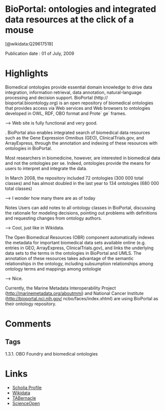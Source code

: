 
BioPortal: ontologies and integrated data resources at the click of a mouse
===========================================================================
  
  [@wikidata:Q29617519]  
  
Publication date : 01 of July, 2009  

# Highlights

Biomedical ontologies provide essential domain
knowledge to drive data integration, information
retrieval, data annotation, natural-language processing and decision support. BioPortal (http://
bioportal.bioontology.org) is an open repository
of biomedical ontologies that provides access via
Web services and Web browsers to ontologies
developed in OWL, RDF, OBO format and Prote´ ge´
frames.

--> Web site is fully functional and very good.

. BioPortal also enables
integrated search of biomedical data resources
such as the Gene Expression Omnibus (GEO),
ClinicalTrials.gov, and ArrayExpress, through the
annotation and indexing of these resources with
ontologies in BioPortal.

Most researchers in biomedicine, however, are interested in biomedical data and not the ontologies per se.
Indeed, ontologies provide the means for users to interpret
and integrate the data. 

In March 2008, the repository included 72 ontologies (300 000 total classes) and has
almost doubled in the last year to 134 ontologies (680 000
total classes)

--> I wonder how many there are as of today

Notes
Users can add notes to all ontology classes in BioPortal,
discussing the rationale for modeling decisions, pointing
out problems with definitions and requesting changes
from ontology authors.

--> Cool, just like in Wikidata.


The Open Biomedical Resources (OBR) component
automatically indexes the metadata for important biomedical data sets available online (e.g. entries in GEO,
ArrayExpress, ClinicalTrials.gov), and links the underlying data sets to the terms in the ontologies in BioPortal
and UMLS. The annotation of these resources takes
advantage of the semantic relationships in the ontology,
including subsumption relationships among ontology
terms and mappings among ontologie

--> Nice.

Currently, the Marine Metadata Interoperability
Project (http://marinemetadata.org/aboutmmi) and
National Cancer Institute (http://bioportal.nci.nih.gov/
ncbo/faces/index.xhtml) are using BioPortal as their
ontology repository.


# Comments



## Tags
1.3.1. OBO Foundry and biomedical ontologies

# Links
  
 * [Scholia Profile](https://scholia.toolforge.org/work/Q29617519)  
 * [Wikidata](https://www.wikidata.org/wiki/Q29617519)  
 * [TABernacle](https://tabernacle.toolforge.org/?#/tab/manual/Q29617519/P921%3BP4510)  
 * [ScienceOpen](https://www.scienceopen.com/search#('v'~3_'id'~''_'isExactMatch'~true_'context'~null_'kind'~77_'order'~0_'orderLowestFirst'~false_'query'~'BioPortal%3A%20ontologies%20and%20integrated%20data%20resources%20at%20the%20click%20of%20a%20mouse'_'filters'~!*_'hideOthers'~false))  
